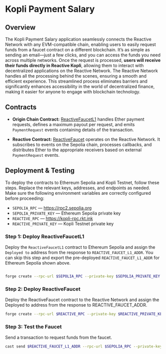 # Kopli Payment Salary

## Overview

The Kopli Payment Salary application seamlessly connects the Reactive Network with any EVM-compatible chain, enabling users to easily request funds from a faucet contract on a different blockchain. It’s as simple as sending an email—just a few clicks, and you can access the funds you need across multiple networks. Once the request is processed, **users will receive their funds directly in Reactive Kopli**, allowing them to interact with decentralized applications on the Reactive Network. The Reactive Network handles all the processing behind the scenes, ensuring a smooth and efficient experience. This streamlined process eliminates barriers and significantly enhances accessibility in the world of decentralized finance, making it easier for anyone to engage with blockchain technology.

## Contracts

- **Origin Chain Contract:** [ReactiveFaucetL1](https://github.com/Reactive-Network/kopli-faucet/blob/main/src/faucet/ReactiveFaucetL1.sol) handles Ether payment requests, defines a maximum payout per request, and emits `PaymentRequest` events containing details of the transaction.

- **Reactive Contract:** [ReactiveFaucet](https://github.com/Reactive-Network/kopli-faucet/blob/main/src/faucet/ReactiveFaucet.sol) operates on the Reactive Network. It subscribes to events on the Sepolia chain, processes callbacks, and distributes Ether to the appropriate receivers based on external `PaymentRequest` events.

## Deployment & Testing

To deploy the contracts to Ethereum Sepolia and Kopli Testnet, follow these steps. Replace the relevant keys, addresses, and endpoints as needed. Make sure the following environment variables are correctly configured before proceeding:

* `SEPOLIA_RPC` — https://rpc2.sepolia.org
* `SEPOLIA_PRIVATE_KEY` — Ethereum Sepolia private key
* `REACTIVE_RPC` — https://kopli-rpc.rkt.ink
* `REACTIVE_PRIVATE_KEY` — Kopli Testnet private key

### Step 1: Deploy ReactiveFaucetL1

Deploy the `ReactiveFaucetL1` contract to Ethereum Sepolia and assign the `Deployed to` address from the response to `REACTIVE_FAUCET_L1_ADDR`. You can skip this step and export the pre-deployed `REACTIVE_FAUCET_L1_ADDR` for Ethereum Sepolia shown above.

```bash

forge create --rpc-url $SEPOLIA_RPC --private-key $SEPOLIA_PRIVATE_KEY src/faucet/ReactiveFaucetL1.sol:ReactiveFaucetL1 --constructor-args 1ether
```

### Step 2: Deploy ReactiveFaucet
Deploy the ReactiveFaucet contract to the Reactive Network and assign the Deployed to address from the response to REACTIVE_FAUCET_ADDR.

```bash
forge create --rpc-url $REACTIVE_RPC --private-key $REACTIVE_PRIVATE_KEY src/faucet/ReactiveFaucet.sol:ReactiveFaucet --value 0.003ether --constructor-args $REACTIVE_FAUCET_L1_ADDR "10000000000000000"  # Setting max payout to 0.01 ETH (10 wei)
```

### Step 3: Test the Faucet
Send a transaction to request funds from the faucet.

```bash
cast send $REACTIVE_FAUCET_L1_ADDR --rpc-url $SEPOLIA_RPC --private-key $SEPOLIA_PRIVATE_KEY --value 0.01ether
```